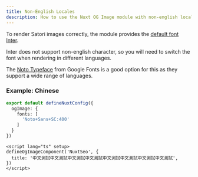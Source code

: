 ```yaml
---
title: Non-English Locales
description: How to use the Nuxt OG Image module with non-english locales.
---
```


To render Satori images correctly, the module provides the [default font Inter](/docs/og-image/guides/custom-fonts).

Inter does not support non-english character, so you will need to switch the font when rendering
in different languages.

The [Noto Typeface](https://fonts.google.com/noto) from Google Fonts is a good option for this as they support a wide range of languages.

### Example: Chinese

```ts
export default defineNuxtConfig({
  ogImage: {
    fonts: [
      'Noto+Sans+SC:400'
    ]
  }
})
```

```vue
<script lang="ts" setup>
defineOgImageComponent('NuxtSeo', {
  title: '中文測試中文測試中文測試中文測試中文測試中文測試中文測試中文測試',
})
</script>
```
